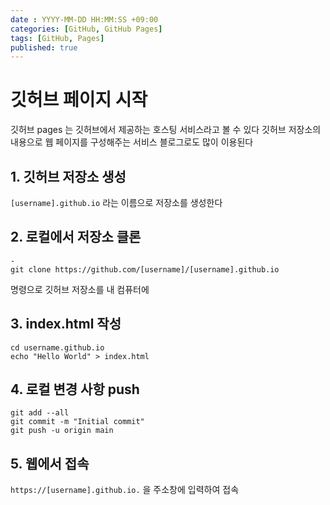 ```yaml
---
date : YYYY-MM-DD HH:MM:SS +09:00
categories: [GitHub, GitHub Pages]
tags: [GitHub, Pages]
published: true
---
```


# 깃허브 페이지 시작

깃허브 pages 는 깃허브에서 제공하는 호스팅 서비스라고 볼 수 있다
깃허브 저장소의 내용으로 웹 페이지를 구성해주는 서비스
블로그로도 많이 이용된다

## 1. 깃허브 저장소 생성 
`[username].github.io` 라는 이름으로 저장소를 생성한다
## 2. 로컬에서 저장소 클론
```
-
git clone https://github.com/[username]/[username].github.io
```

명령으로 깃허브 저장소를 내 컴퓨터에
## 3. index.html 작성

```
cd username.github.io
echo "Hello World" > index.html
```

## 4. 로컬 변경 사항 push
```
git add --all
git commit -m "Initial commit"
git push -u origin main
```

## 5. 웹에서 접속
`https://[username].github.io.` 
을 주소창에 입력하여 접속





